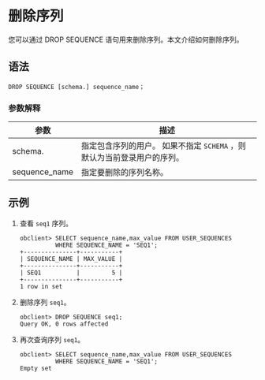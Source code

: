 删除序列 
=========================

您可以通过 DROP SEQUENCE 语句用来删除序列。本文介绍如何删除序列。

语法 
-----------------------

```unknow
DROP SEQUENCE [schema.] sequence_name；
```



### 参数解释 



|      参数       |                            描述                             |
|---------------|-----------------------------------------------------------|
| schema.       | 指定包含序列的用户。 如果不指定 `SCHEMA` ，则默认为当前登录用户的序列。 |
| sequence_name | 指定要删除的序列名称。                                               |



示例 
-----------------------

1. 查看 `seq1` 序列。

   ```unknow
   obclient> SELECT sequence_name,max_value FROM USER_SEQUENCES 
             WHERE SEQUENCE_NAME = 'SEQ1';
   +---------------+-----------+
   | SEQUENCE_NAME | MAX_VALUE |
   +---------------+-----------+
   | SEQ1          |         5 |
   +---------------+-----------+
   1 row in set
   ```

   

2. 删除序列 `seq1`。

   ```unknow
   obclient> DROP SEQUENCE seq1;
   Query OK, 0 rows affected
   ```

   

3. 再次查询序列 `seq1`。

   ```unknow
   obclient> SELECT sequence_name,max_value FROM USER_SEQUENCES 
             WHERE SEQUENCE_NAME = 'SEQ1';
   Empty set
   ```

   




